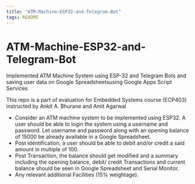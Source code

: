 ```yaml
---
title: "ATM-Machine-ESP32-and-Telegram-Bot"
tags: README
---
```

# ATM-Machine-ESP32-and-Telegram-Bot

Implemented ATM Machine System using ESP-32 and Telegram Bots and saving user data on Google Spreadsheetsusing Google Apps Script Services



This repo is a part of evaluation for Embedded Systems course (ECP403) instructed by Ankit A. Bhurane and Amit Agarwal



- Consider an ATM machine system to be implemented using ESP32. A user should be able to login the system using a username and password. Let username and password along with an opening balance of 15000 be already available in a Google Spreadsheet.
- Post identification,  a user should be able to debit and/or credit a said amount in multiple of 100. 
- Post Transaction, the balance should get modified and a summary including the opening balance, debit/ credit Transactions and current balance should be seen in Google Spreadsheet and Serial Monitor.
- Any relevant additional Facilities (15% weightage).
